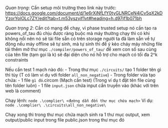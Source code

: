 *Quan trọng*: Cần setup môi trường theo link này trước: https://docs.google.com/document/d/1e6rXiNfLfY0tyGLNRCeN4jCv5qX2kDYzorYolOLc7ZY/edit?tab=t.m53yszyif1vt#heading=h.d97jf1b071bh

*Quan trọng 2*: Cần có mạng để chạy, vì phase trusted setup nó cần tạo ra powers_of_tau đủ chịu được ràng buộc
    mà máy thường chạy thì có khi không nổi nên nó sẽ tải file sẵn có trên storage người ta đã làm sẵn về tự động
    nếu máy offline sẽ tự sinh, mà tự sinh thì để ý kẻo cháy máy
    những file tải thêm mở thư mục `./compiler/powers_of_tau/` để xem
        con số sau cùng của tên file (tạm gọi là k) sẽ đại diện cho nó hỗ trợ cho mạch có tối đa 2^k constraints

Nếu cần test 1 mạch nào đó:
    - Trong thư mục `./circuits/` tạo 1 folder tên gì thì tùy (T có làm ví dụ với folder `all_non_negative`)
    - Trong folder vừa tạo chứa: 
        - 1 file `gì đó`.circom (Mạch cần test) (Trong ví dụ t đặt tên file cùng tên folder luôn)
        - 1 file `input.json` chứa input cần truyền vào (khác với trên web là comment)

Chạy lệnh: `node .\complier\ <đường dẫn đến thư mục chứa mạch>`
    Ví dụ: `node .\complier\ .\circuits\all_non_negative\`

Chạy xong thì trong thư mục chứa mạch sinh ra 1 thư mục output, xem output/public input trong file public.json trong thư mục đó